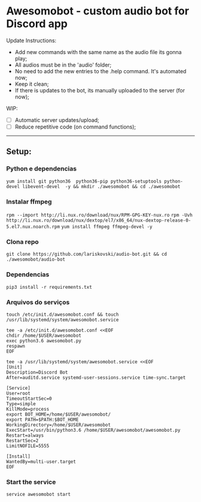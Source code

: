# Awesomobot - custom audio bot for Discord app

Update Instructions:
  - Add new commands with the same name as the audio file its gonna play;
  - All audios must be in the 'audio' folder;
  - No need to add the new entries to the .help command. It's automated now;
  - Keep it clean;
  - If there is updates to the bot, its manually uploaded to the server (for now);
 
WIP:
   - [ ]  Automatic server updates/upload;
   - [ ]  Reduce repetitive code (on command functions);

--------------------------
## Setup:

### Python e dependencias
`yum install git python36  python36-pip python36-setuptools python-devel libevent-devel  -y && mkdir ./awesomobot && cd ./awesomobot`

### Instalar ffmpeg

`rpm --import http://li.nux.ro/download/nux/RPM-GPG-KEY-nux.ro`
`rpm -Uvh http://li.nux.ro/download/nux/dextop/el7/x86_64/nux-dextop-release-0-5.el7.nux.noarch.rpm`
`yum install ffmpeg ffmpeg-devel -y`

### Clona repo
`git clone https://github.com/lariskovski/audio-bot.git && cd ./awesomobot/audio-bot`

### Dependencias
`pip3 install -r requirements.txt`


### Arquivos do serviços
`touch /etc/init.d/awesomobot.conf && touch /usr/lib/systemd/system/awesomobot.service`

~~~~
tee -a /etc/init.d/awesomobot.conf <<EOF
chdir /home/$USER/awesomobot
exec python3.6 awesomobot.py
respawn
EOF
~~~~

~~~~
tee -a /usr/lib/systemd/system/awesomobot.service <<EOF
[Unit]
Description=Discord Bot
After=auditd.service systemd-user-sessions.service time-sync.target

[Service]
User=root
TimeoutStartSec=0
Type=simple
KillMode=process
export BOT_HOME=/home/$USER/awesomobot/
export PATH=$PATH:$BOT_HOME
WorkingDirectory=/home/$USER/awesomobot
ExecStart=/usr/bin/python3.6 /home/$USER/awesomobot/awesomobot.py
Restart=always
RestartSec=2
LimitNOFILE=5555

[Install]
WantedBy=multi-user.target
EOF
~~~~

### Start the service
`service awesomobot start`
